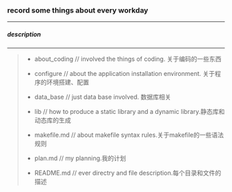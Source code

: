 ### record some things about every workday
***

##### description
***
> * about_coding	// involved the things of coding. 关于编码的一些东西
>
> * configure		// about the application installation environment. 关于程序的环境搭建、配置
>
> * data_base		// just data base involved. 数据库相关
>
> * lib			// how to produce a static library and a dynamic library.静态库和动态库的生成
>
> * makefile.md		// about makefile syntax rules.关于makefile的一些语法规则
>
> * plan.md		// my planning.我的计划
>
> * README.md		// ever directry and file description.每个目录和文件的描述
